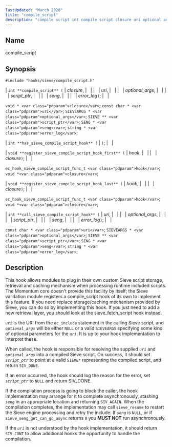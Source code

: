 ```yaml
---
lastUpdated: "March 2020"
title: "compile_script"
description: "compile script int compile script closure uri optional args script ptr seng error log void closure const char uri SIEVEARGS optional args SIEVE script ptr SENG seng string error log int has sieve compile script hook void register sieve compile script hook first hook closure ec hook sieve compile script..."
---
```


<a name="hooks.sieve.compile_script"></a> 
## Name

compile_script

## Synopsis

`#include "hooks/sieve/compile_script.h"`

| `int **compile_script** (` | <var class="pdparam">closure</var>, |   |
|   | <var class="pdparam">uri</var>, |   |
|   | <var class="pdparam">optional_args</var>, |   |
|   | <var class="pdparam">script_ptr</var>, |   |
|   | <var class="pdparam">seng</var>, |   |
|   | <var class="pdparam">error_log</var>`)`; |   |

`void * <var class="pdparam">closure</var>`;
`const char * <var class="pdparam">uri</var>`;
`SIEVEARGS * <var class="pdparam">optional_args</var>`;
`SIEVE ** <var class="pdparam">script_ptr</var>`;
`SENG * <var class="pdparam">seng</var>`;
`string * <var class="pdparam">error_log</var>`;

| `int **has_sieve_compile_script_hook** (` | `)`; |   |

| `void **register_sieve_compile_script_hook_first** (` | <var class="pdparam">hook</var>, |   |
|   | <var class="pdparam">closure</var>`)`; |   |

`ec_hook_sieve_compile_script_func_t <var class="pdparam">hook</var>`;
`void *<var class="pdparam">closure</var>`;

| `void **register_sieve_compile_script_hook_last** (` | <var class="pdparam">hook</var>, |   |
|   | <var class="pdparam">closure</var>`)`; |   |

`ec_hook_sieve_compile_script_func_t <var class="pdparam">hook</var>`;
`void *<var class="pdparam">closure</var>`;

| `int **call_sieve_compile_script_hook** (` | <var class="pdparam">uri</var>, |   |
|   | <var class="pdparam">optional_args</var>, |   |
|   | <var class="pdparam">script_ptr</var>, |   |
|   | <var class="pdparam">seng</var>, |   |
|   | <var class="pdparam">error_log</var>`)`; |   |

`const char * <var class="pdparam">uri</var>`;
`SIEVEARGS * <var class="pdparam">optional_args</var>`;
`SIEVE ** <var class="pdparam">script_ptr</var>`;
`SENG * <var class="pdparam">seng</var>`;
`string * <var class="pdparam">error_log</var>`;<a name="idp45064112"></a> 
## Description

This hook allows modules to plug in their own custom Sieve script storage, retrieval and caching mechanism when processing runtime included scripts. The Momentum core doesn't provide this facility by itself; the Sieve validation module registers a compile_script hook of its own to implement this feature. If you need replace storage/caching mechanism provided by Sieve, you can do so by implementing this hook. If you just need to add a new retrieval layer, you should look at the sieve_fetch_script hook instead.

*`uri`* is the URI from the `ec_include` statement in the calling Sieve script, and *`optional_args`* will be either `NULL` or a valid `SIEVEARGS` specifying some kind of optional parameters for the *`uri`*. It is up to your hook implementation to interpret these.

When called, the hook is responsible for resolving the supplied *`uri`* and *`optional_args`* into a compiled Sieve script. On success, it should set *`script_ptr`* to point at a valid `SIEVE*` representing the compiled script, and return `SIV_DONE`.

If an error occurred, the hook should log the reason for the error, set *`script_ptr`* to `NULL` and return SIV_DONE.

If the compilation process is going to block the caller, the hook implementation may arrange for it to complete asynchronously, stashing *`seng`* in an appropriate location and returning `SIV_AGAIN`. When the compilation completes, the implementation may call `sieve_resume` to restart the Sieve engine processing and retry the include. If *`seng`* is `NULL`, or if `sieve_seng_get_can_go_async` returns `0` you **MUST NOT**     run asynchronously.

If the *`uri`* is not understood by the hook implementation, it should return `SIV_CONT` to allow additional hooks the opportunity to handle the compilation.